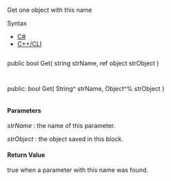 Get one object with this name

Syntax

* [C#](#i-syntax-CS)
* [C++/CLI](#i-syntax-CPP2005)

```
```
public bool Get( 
   string strName,
   ref object strObject
)
```
```

```
```
public:
bool Get( 
   String^ strName,
   Object^% strObject
)
```
```

#### Parameters

*strName*
:   the name of this parameter.

*strObject*
:   the object saved in this block.

#### Return Value

true when a parameter with this name was found.

